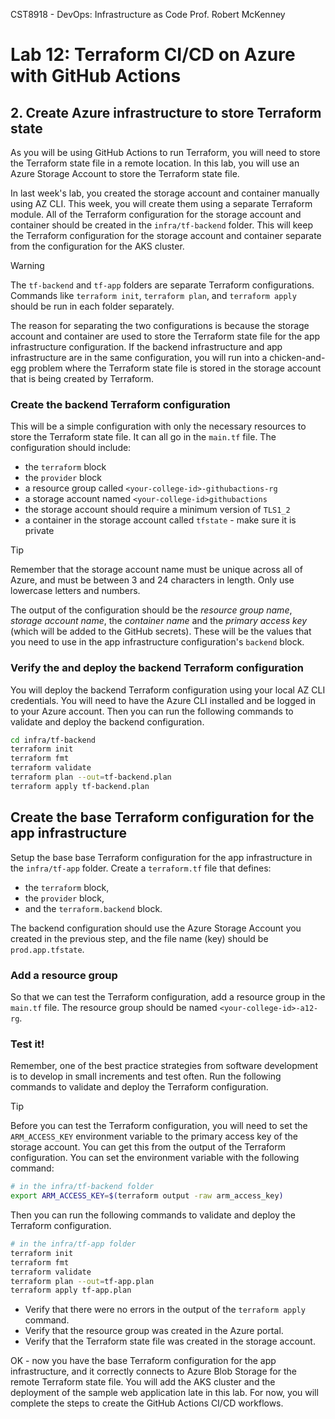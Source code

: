 CST8918 - DevOps: Infrastructure as Code
Prof. Robert McKenney

# Lab 12: Terraform CI/CD on Azure with GitHub Actions

## 2. Create Azure infrastructure to store Terraform state

As you will be using GitHub Actions to run Terraform, you will need to store the Terraform state file in a remote location. In this lab, you will use an Azure Storage Account to store the Terraform state file.

In last week's lab, you created the storage account and container manually using AZ CLI. This week, you will create them using a separate Terraform module. All of the Terraform configuration for the storage account and container should be created in the `infra/tf-backend` folder. This will keep the Terraform configuration for the storage account and container separate from the configuration for the AKS cluster.

> [!WARNING]
> The `tf-backend` and `tf-app` folders are separate Terraform configurations. Commands like `terraform init`, `terraform plan`, and `terraform apply` should be run in each folder separately.

The reason for separating the two configurations is because the storage account and container are used to store the Terraform state file for the app infrastructure configuration. If the backend infrastructure and app infrastructure are in the same configuration, you will run into a chicken-and-egg problem where the Terraform state file is stored in the storage account that is being created by Terraform.

### Create the backend Terraform configuration

This will be a simple configuration with only the necessary resources to store the Terraform state file. It can all go in the `main.tf` file. The configuration should include:

- the `terraform` block
- the `provider` block
- a resource group called `<your-college-id>-githubactions-rg`
- a storage account named `<your-college-id>githubactions`
- the storage account should require a minimum version of `TLS1_2`
- a container in the storage account called `tfstate` - make sure it is private

> [!TIP]
> Remember that the storage account name must be unique across all of Azure, and must be between 3 and 24 characters in length. Only use lowercase letters and numbers.

The output of the configuration should be the _resource group name_, _storage account name_, the _container name_ and the _primary access key_ (which will be added to the GitHub secrets). These will be the values that you need to use in the app infrastructure configuration's `backend` block.

### Verify the and deploy the backend Terraform configuration

You will deploy the backend Terraform configuration using your local AZ CLI credentials. You will need to have the Azure CLI installed and be logged in to your Azure account. Then you can run the following commands to validate and deploy the backend configuration.

```bash
cd infra/tf-backend
terraform init
terraform fmt
terraform validate
terraform plan --out=tf-backend.plan
terraform apply tf-backend.plan
```

## Create the base Terraform configuration for the app infrastructure

Setup the base base Terraform configuration for the app infrastructure in the `infra/tf-app` folder. Create a `terraform.tf` file that defines:

- the `terraform` block,
- the `provider` block,
- and the `terraform.backend` block.

The backend configuration should use the Azure Storage Account you created in the previous step, and the file name (key) should be `prod.app.tfstate`.

### Add a resource group

So that we can test the Terraform configuration, add a resource group in the `main.tf` file. The resource group should be named `<your-college-id>-a12-rg`.

### Test it!

Remember, one of the best practice strategies from software development is to develop in small increments and test often. Run the following commands to validate and deploy the Terraform configuration.

> [!TIP]
> Before you can test the Terraform configuration, you will need to set the `ARM_ACCESS_KEY` environment variable to the primary access key of the storage account. You can get this from the output of the Terraform configuration. You can set the environment variable with the following command:

```bash
# in the infra/tf-backend folder
export ARM_ACCESS_KEY=$(terraform output -raw arm_access_key)
```

Then you can run the following commands to validate and deploy the Terraform configuration.

```bash
# in the infra/tf-app folder
terraform init
terraform fmt
terraform validate
terraform plan --out=tf-app.plan
terraform apply tf-app.plan
```

- Verify that there were no errors in the output of the `terraform apply` command.
- Verify that the resource group was created in the Azure portal.
- Verify that the Terraform state file was created in the storage account.

OK - now you have the base Terraform configuration for the app infrastructure, and it correctly connects to Azure Blob Storage for the remote Terraform state file. You will add the AKS cluster and the deployment of the sample web application late in this lab. For now, you will complete the steps to create the GitHub Actions CI/CD workflows.
